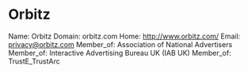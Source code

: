 
# Orbitz

Name: Orbitz
Domain: orbitz.com
Home: http://www.orbitz.com/
Email: privacy@orbitz.com
Member_of: Association of National Advertisers
Member_of: Interactive Advertising Bureau UK (IAB UK)
Member_of: TrustE_TrustArc
